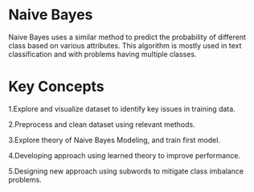 # Naive Bayes

Naive Bayes uses a similar method to predict the probability of different class based on various attributes. This algorithm is mostly used in text classification and with problems having multiple classes.

# Key Concepts

1.Explore and visualize dataset to identify key issues in training data.

2.Preprocess and clean dataset using relevant methods.

3.Explore theory of Naive Bayes Modeling, and train first model.

4.Developing approach using learned theory to improve performance.

5.Designing new approach using subwords to mitigate class imbalance problems.

